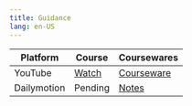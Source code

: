 ```yaml
---
title: Guidance
lang: en-US
---
```


| Platform   | Course                                                                                      | Coursewares                                                            |
|-------------|----------------------------------------------------------------------------------------------|------------------------------------------------------------------------|
| YouTube     | [Watch](https://www.youtube.com/watch?v=GdXEiVH0U3Q&list=PLm0MFkgiW1JhtOlidq082-d2KiiLvtH7Z) | [Courseware](../../public/math/Basic%20Courses/pdf/1%20Courseware.pdf) |
| Dailymotion | Pending                                                                                      | [Notes](../../public/math/Courses/pdf/Notes.pdf)                       |

